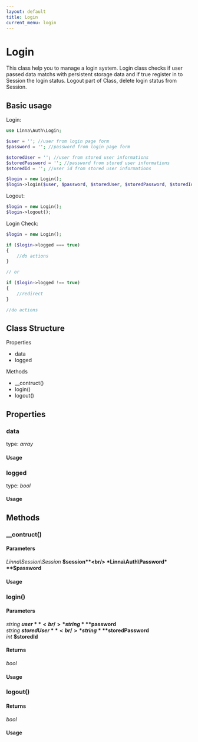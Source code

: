```yaml
---
layout: default
title: Login
current_menu: login
---
```


# Login
This class help you to manage a login system. Login class checks if user passed data matchs with persistent storage 
data and if true register in to Session the login status. Logout part of Class, delete login status from Session.

## Basic usage
Login:
```php
use Linna\Auth\Login;

$user = ''; //user from login page form
$password = ''; //password from login page form

$storedUser = ''; //user from stored user informations
$storedPassword = ''; //password from stored user informations
$storedId = ''; //user id from stored user informations

$login = new Login();
$login->login($user, $password, $storedUser, $storedPassword, $storedId);
```

Logout:
```php
$login = new Login();
$login->logout();
```

Login Check:
```php
$login = new Login();

if ($login->logged === true)
{
    //do actions
}

// or

if ($login->logged !== true)
{
    //redirect
}

//do actions
```


## Class Structure

Properties
- data
- logged

Methods
- __contruct()
- login()
- logout()

## Properties

### data
type: *array*<br/>

#### Usage

### logged
type: *bool*<br/>

#### Usage

## Methods

### __contruct()

#### Parameters
*Linna\Session\Session* **$session**<br/>
*Linna\Auth\Password* **$password**<br/>

#### Usage

### login()

#### Parameters
*string* **$user**<br/>
*string* **$password**<br/>
*string* **$storedUser**<br/>
*string* **$storedPassword**<br/>
*int* **$storedId**<br/>

#### Returns
*bool*

#### Usage

### logout()

#### Returns
*bool*

#### Usage
